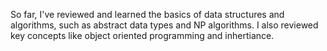 So far, I've reviewed and learned the basics of data structures and algorithms, such as abstract data types and NP algorithms. I also reviewed key concepts like object oriented programming and inhertiance.
